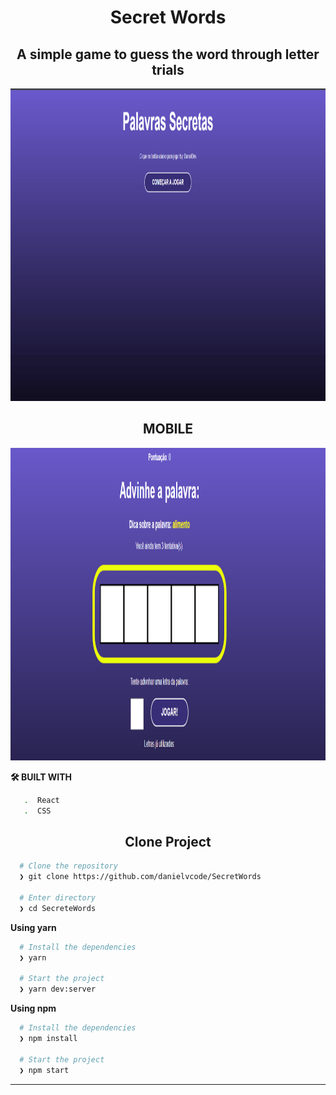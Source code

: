 <h1 align="center">Secret Words</h1>

<h2 align="center">A simple game to guess the word through letter trials</h2>

<div> 

<p align="center">
  <img width="1600"  height="500" src="https://github.com/danielvcode/SecretWords/blob/main/Anima%C3%A7%C3%A3o.gif">
</p>

<div></div>
 
 
<h2 align="center">MOBILE</h2>

<p align="center">
  <img width="1600"  height="500" src="https://github.com/danielvcode/SecretWords/blob/main/Screenshot_1.png">
</p>


**🛠️ BUILT WITH**
```bash
   .  React
   .  CSS
```

<h2 align="center">Clone Project</h2>

```bash
  # Clone the repository
  ❯ git clone https://github.com/danielvcode/SecretWords

  # Enter directory
  ❯ cd SecreteWords
```

**Using yarn**

```bash
  # Install the dependencies
  ❯ yarn

  # Start the project
  ❯ yarn dev:server
```

**Using npm**

```bash
  # Install the dependencies
  ❯ npm install

  # Start the project
  ❯ npm start
```

---
